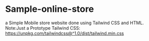 # Sample-online-store
a Simple Mobile store website done using Tailwind CSS and HTML.
Note:Just a Prototype
Tailwind CSS:
https://unpkg.com/tailwindcss@^1.0/dist/tailwind.min.css
